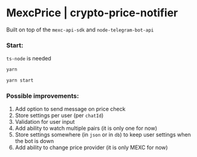 # MexcPrice | crypto-price-notifier

Built on top of the `mexc-api-sdk` and `node-telegram-bot-api`

### Start:

`ts-node` is needed

```bash
yarn
```

```bash
yarn start
```

### Possible improvements:

1. Add option to send message on price check
2. Store settings per user (per `chatId`)
3. Validation for user input
4. Add ability to watch multiple pairs (it is only one for now)
5. Store settings somewhere (in `json` or in `db`) to keep user settings when the bot is down
6. Add ability to change price provider (it is only MEXC for now)
